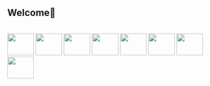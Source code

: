 ## Welcome👋

<br>
<div style="display: inline block">
  <img height="50" width="60" src="https://cdn.jsdelivr.net/gh/devicons/devicon@latest/icons/javascript/javascript-original.svg" />
  <img height="50" width="60" src="https://cdn.jsdelivr.net/gh/devicons/devicon@latest/icons/python/python-original.svg" />       
  <img height="50" width="60" src="https://cdn.jsdelivr.net/gh/devicons/devicon@latest/icons/react/react-original.svg" />
  <img height="50" width="60" src="https://cdn.jsdelivr.net/gh/devicons/devicon@latest/icons/redux/redux-original.svg" />
  <img height="50" width="60" src="https://cdn.jsdelivr.net/gh/devicons/devicon@latest/icons/nextjs/nextjs-original.svg" />
  <img height="50" width="60" src="https://cdn.jsdelivr.net/gh/devicons/devicon@latest/icons/django/django-plain.svg" />
  <img height="50" width="60" src="https://cdn.jsdelivr.net/gh/devicons/devicon@latest/icons/docker/docker-plain.svg" />
  <img height="50" width="60" src="https://cdn.jsdelivr.net/gh/devicons/devicon@latest/icons/ubuntu/ubuntu-original.svg" />
</div>
<br>
